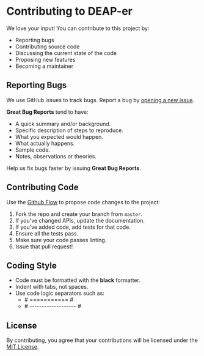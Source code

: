 # Contributing to DEAP-er
We love your input! You can contribute to this project by:

- Reporting bugs
- Contributing source code
- Discussing the current state of the code
- Proposing new features
- Becoming a maintainer


## Reporting Bugs
We use GitHub issues to track bugs. Report a bug by [opening a new issue](https://github.com/aabmets/deap-er/issues/new).

**Great Bug Reports** tend to have:

- A quick summary and/or background.
- Specific description of steps to reproduce.
- What you expected would happen.
- What actually happens.
- Sample code.
- Notes, observations or theories.

Help us fix bugs faster by issuing **Great Bug Reports**.


## Contributing Code
Use the [Github Flow](https://docs.github.com/en/get-started/quickstart/github-flow) to propose code changes to the project:

1. Fork the repo and create your branch from `master`.
2. If you've changed APIs, update the documentation.
3. If you've added code, add tests for that code.
4. Ensure all the tests pass.
5. Make sure your code passes linting.
6. Issue that pull request!


## Coding Style
- Code must be formatted with the **black** formatter.  
- Indent with tabs, not spaces.  
- Use code logic separators such as:
  - \# =========== #
  - \# ------------------- #


## License
By contributing, you agree that your contributions will be licensed under the [MIT License](https://github.com/aabmets/deap-er/blob/main/LICENSE).
